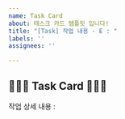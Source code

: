 ```yaml
---
name: Task Card
about: 태스크 카드 템플릿 입니다!
title: "[Task] 작업 내용 - E : "
labels: ''
assignees: ''

---
```


## 🧑🏻‍💻 Task Card 👩🏻‍💻

작업 상세 내용 :
